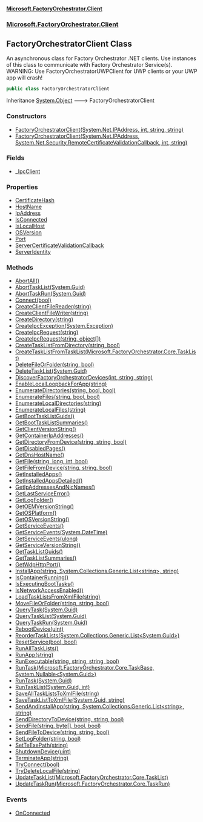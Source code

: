 #### [Microsoft.FactoryOrchestrator.Client](./Microsoft-FactoryOrchestrator-Client.md 'Microsoft.FactoryOrchestrator.Client')
### [Microsoft.FactoryOrchestrator.Client](./Microsoft-FactoryOrchestrator-Client.md 'Microsoft.FactoryOrchestrator.Client')
## FactoryOrchestratorClient Class
An asynchronous class for Factory Orchestrator .NET clients. Use instances of this class to communicate with Factory Orchestrator Service(s).  
WARNING: Use FactoryOrchestratorUWPClient for UWP clients or your UWP app will crash!  
```csharp
public class FactoryOrchestratorClient
```
Inheritance [System.Object](https://docs.microsoft.com/en-us/dotnet/api/System.Object 'System.Object') &#129106; FactoryOrchestratorClient  
### Constructors
- [FactoryOrchestratorClient(System.Net.IPAddress, int, string, string)](./Microsoft-FactoryOrchestrator-Client-FactoryOrchestratorClient-FactoryOrchestratorClient(System-Net-IPAddress_int_string_string).md 'Microsoft.FactoryOrchestrator.Client.FactoryOrchestratorClient.FactoryOrchestratorClient(System.Net.IPAddress, int, string, string)')
- [FactoryOrchestratorClient(System.Net.IPAddress, System.Net.Security.RemoteCertificateValidationCallback, int, string)](./Microsoft-FactoryOrchestrator-Client-FactoryOrchestratorClient-FactoryOrchestratorClient(System-Net-IPAddress_System-Net-Security-RemoteCertificateValidationCallback_int_string).md 'Microsoft.FactoryOrchestrator.Client.FactoryOrchestratorClient.FactoryOrchestratorClient(System.Net.IPAddress, System.Net.Security.RemoteCertificateValidationCallback, int, string)')
### Fields
- [_IpcClient](./Microsoft-FactoryOrchestrator-Client-FactoryOrchestratorClient-_IpcClient.md 'Microsoft.FactoryOrchestrator.Client.FactoryOrchestratorClient._IpcClient')
### Properties
- [CertificateHash](./Microsoft-FactoryOrchestrator-Client-FactoryOrchestratorClient-CertificateHash.md 'Microsoft.FactoryOrchestrator.Client.FactoryOrchestratorClient.CertificateHash')
- [HostName](./Microsoft-FactoryOrchestrator-Client-FactoryOrchestratorClient-HostName.md 'Microsoft.FactoryOrchestrator.Client.FactoryOrchestratorClient.HostName')
- [IpAddress](./Microsoft-FactoryOrchestrator-Client-FactoryOrchestratorClient-IpAddress.md 'Microsoft.FactoryOrchestrator.Client.FactoryOrchestratorClient.IpAddress')
- [IsConnected](./Microsoft-FactoryOrchestrator-Client-FactoryOrchestratorClient-IsConnected.md 'Microsoft.FactoryOrchestrator.Client.FactoryOrchestratorClient.IsConnected')
- [IsLocalHost](./Microsoft-FactoryOrchestrator-Client-FactoryOrchestratorClient-IsLocalHost.md 'Microsoft.FactoryOrchestrator.Client.FactoryOrchestratorClient.IsLocalHost')
- [OSVersion](./Microsoft-FactoryOrchestrator-Client-FactoryOrchestratorClient-OSVersion.md 'Microsoft.FactoryOrchestrator.Client.FactoryOrchestratorClient.OSVersion')
- [Port](./Microsoft-FactoryOrchestrator-Client-FactoryOrchestratorClient-Port.md 'Microsoft.FactoryOrchestrator.Client.FactoryOrchestratorClient.Port')
- [ServerCertificateValidationCallback](./Microsoft-FactoryOrchestrator-Client-FactoryOrchestratorClient-ServerCertificateValidationCallback.md 'Microsoft.FactoryOrchestrator.Client.FactoryOrchestratorClient.ServerCertificateValidationCallback')
- [ServerIdentity](./Microsoft-FactoryOrchestrator-Client-FactoryOrchestratorClient-ServerIdentity.md 'Microsoft.FactoryOrchestrator.Client.FactoryOrchestratorClient.ServerIdentity')
### Methods
- [AbortAll()](./Microsoft-FactoryOrchestrator-Client-FactoryOrchestratorClient-AbortAll().md 'Microsoft.FactoryOrchestrator.Client.FactoryOrchestratorClient.AbortAll()')
- [AbortTaskList(System.Guid)](./Microsoft-FactoryOrchestrator-Client-FactoryOrchestratorClient-AbortTaskList(System-Guid).md 'Microsoft.FactoryOrchestrator.Client.FactoryOrchestratorClient.AbortTaskList(System.Guid)')
- [AbortTaskRun(System.Guid)](./Microsoft-FactoryOrchestrator-Client-FactoryOrchestratorClient-AbortTaskRun(System-Guid).md 'Microsoft.FactoryOrchestrator.Client.FactoryOrchestratorClient.AbortTaskRun(System.Guid)')
- [Connect(bool)](./Microsoft-FactoryOrchestrator-Client-FactoryOrchestratorClient-Connect(bool).md 'Microsoft.FactoryOrchestrator.Client.FactoryOrchestratorClient.Connect(bool)')
- [CreateClientFileReader(string)](./Microsoft-FactoryOrchestrator-Client-FactoryOrchestratorClient-CreateClientFileReader(string).md 'Microsoft.FactoryOrchestrator.Client.FactoryOrchestratorClient.CreateClientFileReader(string)')
- [CreateClientFileWriter(string)](./Microsoft-FactoryOrchestrator-Client-FactoryOrchestratorClient-CreateClientFileWriter(string).md 'Microsoft.FactoryOrchestrator.Client.FactoryOrchestratorClient.CreateClientFileWriter(string)')
- [CreateDirectory(string)](./Microsoft-FactoryOrchestrator-Client-FactoryOrchestratorClient-CreateDirectory(string).md 'Microsoft.FactoryOrchestrator.Client.FactoryOrchestratorClient.CreateDirectory(string)')
- [CreateIpcException(System.Exception)](./Microsoft-FactoryOrchestrator-Client-FactoryOrchestratorClient-CreateIpcException(System-Exception).md 'Microsoft.FactoryOrchestrator.Client.FactoryOrchestratorClient.CreateIpcException(System.Exception)')
- [CreateIpcRequest(string)](./Microsoft-FactoryOrchestrator-Client-FactoryOrchestratorClient-CreateIpcRequest(string).md 'Microsoft.FactoryOrchestrator.Client.FactoryOrchestratorClient.CreateIpcRequest(string)')
- [CreateIpcRequest(string, object[])](./Microsoft-FactoryOrchestrator-Client-FactoryOrchestratorClient-CreateIpcRequest(string_object--).md 'Microsoft.FactoryOrchestrator.Client.FactoryOrchestratorClient.CreateIpcRequest(string, object[])')
- [CreateTaskListFromDirectory(string, bool)](./Microsoft-FactoryOrchestrator-Client-FactoryOrchestratorClient-CreateTaskListFromDirectory(string_bool).md 'Microsoft.FactoryOrchestrator.Client.FactoryOrchestratorClient.CreateTaskListFromDirectory(string, bool)')
- [CreateTaskListFromTaskList(Microsoft.FactoryOrchestrator.Core.TaskList)](./Microsoft-FactoryOrchestrator-Client-FactoryOrchestratorClient-CreateTaskListFromTaskList(Microsoft-FactoryOrchestrator-Core-TaskList).md 'Microsoft.FactoryOrchestrator.Client.FactoryOrchestratorClient.CreateTaskListFromTaskList(Microsoft.FactoryOrchestrator.Core.TaskList)')
- [DeleteFileOrFolder(string, bool)](./Microsoft-FactoryOrchestrator-Client-FactoryOrchestratorClient-DeleteFileOrFolder(string_bool).md 'Microsoft.FactoryOrchestrator.Client.FactoryOrchestratorClient.DeleteFileOrFolder(string, bool)')
- [DeleteTaskList(System.Guid)](./Microsoft-FactoryOrchestrator-Client-FactoryOrchestratorClient-DeleteTaskList(System-Guid).md 'Microsoft.FactoryOrchestrator.Client.FactoryOrchestratorClient.DeleteTaskList(System.Guid)')
- [DiscoverFactoryOrchestratorDevices(int, string, string)](./Microsoft-FactoryOrchestrator-Client-FactoryOrchestratorClient-DiscoverFactoryOrchestratorDevices(int_string_string).md 'Microsoft.FactoryOrchestrator.Client.FactoryOrchestratorClient.DiscoverFactoryOrchestratorDevices(int, string, string)')
- [EnableLocalLoopbackForApp(string)](./Microsoft-FactoryOrchestrator-Client-FactoryOrchestratorClient-EnableLocalLoopbackForApp(string).md 'Microsoft.FactoryOrchestrator.Client.FactoryOrchestratorClient.EnableLocalLoopbackForApp(string)')
- [EnumerateDirectories(string, bool, bool)](./Microsoft-FactoryOrchestrator-Client-FactoryOrchestratorClient-EnumerateDirectories(string_bool_bool).md 'Microsoft.FactoryOrchestrator.Client.FactoryOrchestratorClient.EnumerateDirectories(string, bool, bool)')
- [EnumerateFiles(string, bool, bool)](./Microsoft-FactoryOrchestrator-Client-FactoryOrchestratorClient-EnumerateFiles(string_bool_bool).md 'Microsoft.FactoryOrchestrator.Client.FactoryOrchestratorClient.EnumerateFiles(string, bool, bool)')
- [EnumerateLocalDirectories(string)](./Microsoft-FactoryOrchestrator-Client-FactoryOrchestratorClient-EnumerateLocalDirectories(string).md 'Microsoft.FactoryOrchestrator.Client.FactoryOrchestratorClient.EnumerateLocalDirectories(string)')
- [EnumerateLocalFiles(string)](./Microsoft-FactoryOrchestrator-Client-FactoryOrchestratorClient-EnumerateLocalFiles(string).md 'Microsoft.FactoryOrchestrator.Client.FactoryOrchestratorClient.EnumerateLocalFiles(string)')
- [GetBootTaskListGuids()](./Microsoft-FactoryOrchestrator-Client-FactoryOrchestratorClient-GetBootTaskListGuids().md 'Microsoft.FactoryOrchestrator.Client.FactoryOrchestratorClient.GetBootTaskListGuids()')
- [GetBootTaskListSummaries()](./Microsoft-FactoryOrchestrator-Client-FactoryOrchestratorClient-GetBootTaskListSummaries().md 'Microsoft.FactoryOrchestrator.Client.FactoryOrchestratorClient.GetBootTaskListSummaries()')
- [GetClientVersionString()](./Microsoft-FactoryOrchestrator-Client-FactoryOrchestratorClient-GetClientVersionString().md 'Microsoft.FactoryOrchestrator.Client.FactoryOrchestratorClient.GetClientVersionString()')
- [GetContainerIpAddresses()](./Microsoft-FactoryOrchestrator-Client-FactoryOrchestratorClient-GetContainerIpAddresses().md 'Microsoft.FactoryOrchestrator.Client.FactoryOrchestratorClient.GetContainerIpAddresses()')
- [GetDirectoryFromDevice(string, string, bool)](./Microsoft-FactoryOrchestrator-Client-FactoryOrchestratorClient-GetDirectoryFromDevice(string_string_bool).md 'Microsoft.FactoryOrchestrator.Client.FactoryOrchestratorClient.GetDirectoryFromDevice(string, string, bool)')
- [GetDisabledPages()](./Microsoft-FactoryOrchestrator-Client-FactoryOrchestratorClient-GetDisabledPages().md 'Microsoft.FactoryOrchestrator.Client.FactoryOrchestratorClient.GetDisabledPages()')
- [GetDnsHostName()](./Microsoft-FactoryOrchestrator-Client-FactoryOrchestratorClient-GetDnsHostName().md 'Microsoft.FactoryOrchestrator.Client.FactoryOrchestratorClient.GetDnsHostName()')
- [GetFile(string, long, int, bool)](./Microsoft-FactoryOrchestrator-Client-FactoryOrchestratorClient-GetFile(string_long_int_bool).md 'Microsoft.FactoryOrchestrator.Client.FactoryOrchestratorClient.GetFile(string, long, int, bool)')
- [GetFileFromDevice(string, string, bool)](./Microsoft-FactoryOrchestrator-Client-FactoryOrchestratorClient-GetFileFromDevice(string_string_bool).md 'Microsoft.FactoryOrchestrator.Client.FactoryOrchestratorClient.GetFileFromDevice(string, string, bool)')
- [GetInstalledApps()](./Microsoft-FactoryOrchestrator-Client-FactoryOrchestratorClient-GetInstalledApps().md 'Microsoft.FactoryOrchestrator.Client.FactoryOrchestratorClient.GetInstalledApps()')
- [GetInstalledAppsDetailed()](./Microsoft-FactoryOrchestrator-Client-FactoryOrchestratorClient-GetInstalledAppsDetailed().md 'Microsoft.FactoryOrchestrator.Client.FactoryOrchestratorClient.GetInstalledAppsDetailed()')
- [GetIpAddressesAndNicNames()](./Microsoft-FactoryOrchestrator-Client-FactoryOrchestratorClient-GetIpAddressesAndNicNames().md 'Microsoft.FactoryOrchestrator.Client.FactoryOrchestratorClient.GetIpAddressesAndNicNames()')
- [GetLastServiceError()](./Microsoft-FactoryOrchestrator-Client-FactoryOrchestratorClient-GetLastServiceError().md 'Microsoft.FactoryOrchestrator.Client.FactoryOrchestratorClient.GetLastServiceError()')
- [GetLogFolder()](./Microsoft-FactoryOrchestrator-Client-FactoryOrchestratorClient-GetLogFolder().md 'Microsoft.FactoryOrchestrator.Client.FactoryOrchestratorClient.GetLogFolder()')
- [GetOEMVersionString()](./Microsoft-FactoryOrchestrator-Client-FactoryOrchestratorClient-GetOEMVersionString().md 'Microsoft.FactoryOrchestrator.Client.FactoryOrchestratorClient.GetOEMVersionString()')
- [GetOSPlatform()](./Microsoft-FactoryOrchestrator-Client-FactoryOrchestratorClient-GetOSPlatform().md 'Microsoft.FactoryOrchestrator.Client.FactoryOrchestratorClient.GetOSPlatform()')
- [GetOSVersionString()](./Microsoft-FactoryOrchestrator-Client-FactoryOrchestratorClient-GetOSVersionString().md 'Microsoft.FactoryOrchestrator.Client.FactoryOrchestratorClient.GetOSVersionString()')
- [GetServiceEvents()](./Microsoft-FactoryOrchestrator-Client-FactoryOrchestratorClient-GetServiceEvents().md 'Microsoft.FactoryOrchestrator.Client.FactoryOrchestratorClient.GetServiceEvents()')
- [GetServiceEvents(System.DateTime)](./Microsoft-FactoryOrchestrator-Client-FactoryOrchestratorClient-GetServiceEvents(System-DateTime).md 'Microsoft.FactoryOrchestrator.Client.FactoryOrchestratorClient.GetServiceEvents(System.DateTime)')
- [GetServiceEvents(ulong)](./Microsoft-FactoryOrchestrator-Client-FactoryOrchestratorClient-GetServiceEvents(ulong).md 'Microsoft.FactoryOrchestrator.Client.FactoryOrchestratorClient.GetServiceEvents(ulong)')
- [GetServiceVersionString()](./Microsoft-FactoryOrchestrator-Client-FactoryOrchestratorClient-GetServiceVersionString().md 'Microsoft.FactoryOrchestrator.Client.FactoryOrchestratorClient.GetServiceVersionString()')
- [GetTaskListGuids()](./Microsoft-FactoryOrchestrator-Client-FactoryOrchestratorClient-GetTaskListGuids().md 'Microsoft.FactoryOrchestrator.Client.FactoryOrchestratorClient.GetTaskListGuids()')
- [GetTaskListSummaries()](./Microsoft-FactoryOrchestrator-Client-FactoryOrchestratorClient-GetTaskListSummaries().md 'Microsoft.FactoryOrchestrator.Client.FactoryOrchestratorClient.GetTaskListSummaries()')
- [GetWdpHttpPort()](./Microsoft-FactoryOrchestrator-Client-FactoryOrchestratorClient-GetWdpHttpPort().md 'Microsoft.FactoryOrchestrator.Client.FactoryOrchestratorClient.GetWdpHttpPort()')
- [InstallApp(string, System.Collections.Generic.List&lt;string&gt;, string)](./Microsoft-FactoryOrchestrator-Client-FactoryOrchestratorClient-InstallApp(string_System-Collections-Generic-List-string-_string).md 'Microsoft.FactoryOrchestrator.Client.FactoryOrchestratorClient.InstallApp(string, System.Collections.Generic.List&lt;string&gt;, string)')
- [IsContainerRunning()](./Microsoft-FactoryOrchestrator-Client-FactoryOrchestratorClient-IsContainerRunning().md 'Microsoft.FactoryOrchestrator.Client.FactoryOrchestratorClient.IsContainerRunning()')
- [IsExecutingBootTasks()](./Microsoft-FactoryOrchestrator-Client-FactoryOrchestratorClient-IsExecutingBootTasks().md 'Microsoft.FactoryOrchestrator.Client.FactoryOrchestratorClient.IsExecutingBootTasks()')
- [IsNetworkAccessEnabled()](./Microsoft-FactoryOrchestrator-Client-FactoryOrchestratorClient-IsNetworkAccessEnabled().md 'Microsoft.FactoryOrchestrator.Client.FactoryOrchestratorClient.IsNetworkAccessEnabled()')
- [LoadTaskListsFromXmlFile(string)](./Microsoft-FactoryOrchestrator-Client-FactoryOrchestratorClient-LoadTaskListsFromXmlFile(string).md 'Microsoft.FactoryOrchestrator.Client.FactoryOrchestratorClient.LoadTaskListsFromXmlFile(string)')
- [MoveFileOrFolder(string, string, bool)](./Microsoft-FactoryOrchestrator-Client-FactoryOrchestratorClient-MoveFileOrFolder(string_string_bool).md 'Microsoft.FactoryOrchestrator.Client.FactoryOrchestratorClient.MoveFileOrFolder(string, string, bool)')
- [QueryTask(System.Guid)](./Microsoft-FactoryOrchestrator-Client-FactoryOrchestratorClient-QueryTask(System-Guid).md 'Microsoft.FactoryOrchestrator.Client.FactoryOrchestratorClient.QueryTask(System.Guid)')
- [QueryTaskList(System.Guid)](./Microsoft-FactoryOrchestrator-Client-FactoryOrchestratorClient-QueryTaskList(System-Guid).md 'Microsoft.FactoryOrchestrator.Client.FactoryOrchestratorClient.QueryTaskList(System.Guid)')
- [QueryTaskRun(System.Guid)](./Microsoft-FactoryOrchestrator-Client-FactoryOrchestratorClient-QueryTaskRun(System-Guid).md 'Microsoft.FactoryOrchestrator.Client.FactoryOrchestratorClient.QueryTaskRun(System.Guid)')
- [RebootDevice(uint)](./Microsoft-FactoryOrchestrator-Client-FactoryOrchestratorClient-RebootDevice(uint).md 'Microsoft.FactoryOrchestrator.Client.FactoryOrchestratorClient.RebootDevice(uint)')
- [ReorderTaskLists(System.Collections.Generic.List&lt;System.Guid&gt;)](./Microsoft-FactoryOrchestrator-Client-FactoryOrchestratorClient-ReorderTaskLists(System-Collections-Generic-List-System-Guid-).md 'Microsoft.FactoryOrchestrator.Client.FactoryOrchestratorClient.ReorderTaskLists(System.Collections.Generic.List&lt;System.Guid&gt;)')
- [ResetService(bool, bool)](./Microsoft-FactoryOrchestrator-Client-FactoryOrchestratorClient-ResetService(bool_bool).md 'Microsoft.FactoryOrchestrator.Client.FactoryOrchestratorClient.ResetService(bool, bool)')
- [RunAllTaskLists()](./Microsoft-FactoryOrchestrator-Client-FactoryOrchestratorClient-RunAllTaskLists().md 'Microsoft.FactoryOrchestrator.Client.FactoryOrchestratorClient.RunAllTaskLists()')
- [RunApp(string)](./Microsoft-FactoryOrchestrator-Client-FactoryOrchestratorClient-RunApp(string).md 'Microsoft.FactoryOrchestrator.Client.FactoryOrchestratorClient.RunApp(string)')
- [RunExecutable(string, string, string, bool)](./Microsoft-FactoryOrchestrator-Client-FactoryOrchestratorClient-RunExecutable(string_string_string_bool).md 'Microsoft.FactoryOrchestrator.Client.FactoryOrchestratorClient.RunExecutable(string, string, string, bool)')
- [RunTask(Microsoft.FactoryOrchestrator.Core.TaskBase, System.Nullable&lt;System.Guid&gt;)](./Microsoft-FactoryOrchestrator-Client-FactoryOrchestratorClient-RunTask(Microsoft-FactoryOrchestrator-Core-TaskBase_System-Nullable-System-Guid-).md 'Microsoft.FactoryOrchestrator.Client.FactoryOrchestratorClient.RunTask(Microsoft.FactoryOrchestrator.Core.TaskBase, System.Nullable&lt;System.Guid&gt;)')
- [RunTask(System.Guid)](./Microsoft-FactoryOrchestrator-Client-FactoryOrchestratorClient-RunTask(System-Guid).md 'Microsoft.FactoryOrchestrator.Client.FactoryOrchestratorClient.RunTask(System.Guid)')
- [RunTaskList(System.Guid, int)](./Microsoft-FactoryOrchestrator-Client-FactoryOrchestratorClient-RunTaskList(System-Guid_int).md 'Microsoft.FactoryOrchestrator.Client.FactoryOrchestratorClient.RunTaskList(System.Guid, int)')
- [SaveAllTaskListsToXmlFile(string)](./Microsoft-FactoryOrchestrator-Client-FactoryOrchestratorClient-SaveAllTaskListsToXmlFile(string).md 'Microsoft.FactoryOrchestrator.Client.FactoryOrchestratorClient.SaveAllTaskListsToXmlFile(string)')
- [SaveTaskListToXmlFile(System.Guid, string)](./Microsoft-FactoryOrchestrator-Client-FactoryOrchestratorClient-SaveTaskListToXmlFile(System-Guid_string).md 'Microsoft.FactoryOrchestrator.Client.FactoryOrchestratorClient.SaveTaskListToXmlFile(System.Guid, string)')
- [SendAndInstallApp(string, System.Collections.Generic.List&lt;string&gt;, string)](./Microsoft-FactoryOrchestrator-Client-FactoryOrchestratorClient-SendAndInstallApp(string_System-Collections-Generic-List-string-_string).md 'Microsoft.FactoryOrchestrator.Client.FactoryOrchestratorClient.SendAndInstallApp(string, System.Collections.Generic.List&lt;string&gt;, string)')
- [SendDirectoryToDevice(string, string, bool)](./Microsoft-FactoryOrchestrator-Client-FactoryOrchestratorClient-SendDirectoryToDevice(string_string_bool).md 'Microsoft.FactoryOrchestrator.Client.FactoryOrchestratorClient.SendDirectoryToDevice(string, string, bool)')
- [SendFile(string, byte[], bool, bool)](./Microsoft-FactoryOrchestrator-Client-FactoryOrchestratorClient-SendFile(string_byte--_bool_bool).md 'Microsoft.FactoryOrchestrator.Client.FactoryOrchestratorClient.SendFile(string, byte[], bool, bool)')
- [SendFileToDevice(string, string, bool)](./Microsoft-FactoryOrchestrator-Client-FactoryOrchestratorClient-SendFileToDevice(string_string_bool).md 'Microsoft.FactoryOrchestrator.Client.FactoryOrchestratorClient.SendFileToDevice(string, string, bool)')
- [SetLogFolder(string, bool)](./Microsoft-FactoryOrchestrator-Client-FactoryOrchestratorClient-SetLogFolder(string_bool).md 'Microsoft.FactoryOrchestrator.Client.FactoryOrchestratorClient.SetLogFolder(string, bool)')
- [SetTeExePath(string)](./Microsoft-FactoryOrchestrator-Client-FactoryOrchestratorClient-SetTeExePath(string).md 'Microsoft.FactoryOrchestrator.Client.FactoryOrchestratorClient.SetTeExePath(string)')
- [ShutdownDevice(uint)](./Microsoft-FactoryOrchestrator-Client-FactoryOrchestratorClient-ShutdownDevice(uint).md 'Microsoft.FactoryOrchestrator.Client.FactoryOrchestratorClient.ShutdownDevice(uint)')
- [TerminateApp(string)](./Microsoft-FactoryOrchestrator-Client-FactoryOrchestratorClient-TerminateApp(string).md 'Microsoft.FactoryOrchestrator.Client.FactoryOrchestratorClient.TerminateApp(string)')
- [TryConnect(bool)](./Microsoft-FactoryOrchestrator-Client-FactoryOrchestratorClient-TryConnect(bool).md 'Microsoft.FactoryOrchestrator.Client.FactoryOrchestratorClient.TryConnect(bool)')
- [TryDeleteLocalFile(string)](./Microsoft-FactoryOrchestrator-Client-FactoryOrchestratorClient-TryDeleteLocalFile(string).md 'Microsoft.FactoryOrchestrator.Client.FactoryOrchestratorClient.TryDeleteLocalFile(string)')
- [UpdateTaskList(Microsoft.FactoryOrchestrator.Core.TaskList)](./Microsoft-FactoryOrchestrator-Client-FactoryOrchestratorClient-UpdateTaskList(Microsoft-FactoryOrchestrator-Core-TaskList).md 'Microsoft.FactoryOrchestrator.Client.FactoryOrchestratorClient.UpdateTaskList(Microsoft.FactoryOrchestrator.Core.TaskList)')
- [UpdateTaskRun(Microsoft.FactoryOrchestrator.Core.TaskRun)](./Microsoft-FactoryOrchestrator-Client-FactoryOrchestratorClient-UpdateTaskRun(Microsoft-FactoryOrchestrator-Core-TaskRun).md 'Microsoft.FactoryOrchestrator.Client.FactoryOrchestratorClient.UpdateTaskRun(Microsoft.FactoryOrchestrator.Core.TaskRun)')
### Events
- [OnConnected](./Microsoft-FactoryOrchestrator-Client-FactoryOrchestratorClient-OnConnected.md 'Microsoft.FactoryOrchestrator.Client.FactoryOrchestratorClient.OnConnected')
